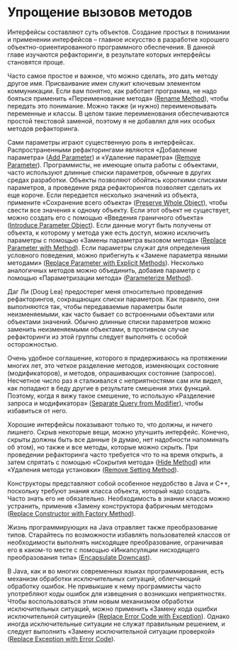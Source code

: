 # Упрощение вызовов методов

Интерфейсы составляют суть объектов. Создание простых в понимании и применении интерфейсов – главное искусство в разработке хорошего объектно-ориентированного программного обеспечения. В данной главе изучаются рефакторинги, в результате которых интерфейсы становятся проще.

Часто самое простое и важное, что можно сделать, это дать методу другое имя. Присваивание имен служит ключевым элементом коммуникации. Если вам понятно, как работает программа, не надо бояться применить «Переименование метода» ([Rename Method](/Rename-Method.md)), чтобы передать это понимание. Можно также (и нужно) переименовывать переменные и классы. В целом такие переименования обеспечиваются простой текстовой заменой, поэтому я не добавлял для них особых методов рефакторинга.

Сами параметры играют существенную роль в интерфейсах. Распространенными рефакторингами являются «Добавление параметра» ([Add Parameter](/Add-Parameter.md)) и «Удаление параметра» ([Remove Parameter](/Remove-Parameter.md)). Программисты, не имеющие опыта работы с объектами, часто используют длинные списки параметров, обычные в других средах разработки. Объекты позволяют обойтись короткими списками параметров, а проведение ряда рефакторингов позволяет сделать их еще короче. Если передается несколько значений из объекта, примените «Сохранение всего объекта» ([Preserve Whole Object](/Preserve-Whole-Object.md)), чтобы свести все значения к одному объекту. Если этот объект не существует, можно создать его с помощью «Введения граничного объекта» ([Introduce Parameter Object](/Introduce-Parameter-Object.md)). Если данные могут быть получены от объекта, к которому у метода уже есть доступ, можно исключить параметры с помощью «Замены параметра вызовом метода» ([Replace Parameter with Method](/Replace-Parameter-with-Method.md)). Если параметры служат для определения условного поведения, можно прибегнуть к «Замене параметра явными методами» ([Replace Parameter with Explicit Methods](/Replace-Parameter-with-Explicit-Methods.md)). Несколько аналогичных методов можно объединить, добавив параметр с помощью «Параметризации метода» ([Parameterize Method](/Parameterize-Method.md)).

Даг Ли (Doug Lea) предостерег меня относительно проведения рефакторингов, сокращающих списки параметров. Как правило, они выполняются так, чтобы передаваемые параметры были неизменяемыми, как часто бывает со встроенными объектами или объектами значений. Обычно длинные списки параметров можно заменить неизменяемыми объектами, в противном случае рефакторинги из этой группы следует выполнять с особой осторожностью.

Очень удобное соглашение, которого я придерживаюсь на протяжении многих лет, это четкое разделение методов, изменяющих состояние (модификаторов), и методов, опрашивающих состояние (запросов). Несчетное число раз я сталкивался с неприятностями сам или видел, как попадают в беду другие в результате смешения этих функций. Поэтому, когда я вижу такое смешение, то использую «Разделение запроса и модификатора» ([Separate Query from Modifier](/Separate-Query-from-Modifier.md)), чтобы избавиться от него.

Хорошие интерфейсы показывают только то, что должны, и ничего лишнего. Скрыв некоторые вещи, можно улучшить интерфейс. Конечно, скрыты должны быть все данные (я думаю, нет надобности напоминать об этом), но также и все методы, которые можно скрыть. При проведении рефакторинга часто требуется что то на время открыть, а затем спрятать с помощью «Сокрытия метода» ([Hide Method](/Hide-Method.md)) или «Удаления метода установки» ([Remove Setting Method](/Remove-Setting-Method.md)).

Конструкторы представляют собой особенное неудобство в Java и C++, поскольку требуют знания класса объекта, который надо создать. Часто знать его не обязательно. Необходимость в знании класса можно устранить, применив «Замену конструктора фабричным методом» ([Replace Constructor with Factory Method](/Replace-Constructor-with-Factory-Method.md)).

Жизнь программирующих на Java отравляет также преобразование типов. Старайтесь по возможности избавлять пользователей классов от необходимости выполнять нисходящее преобразование, ограничивая его в каком-то месте с помощью «Инкапсуляции нисходящего преобразования типа» ([Encapsulate Downcast](/Encapsulate-Downcast.md)).

В Java, как и во многих современных языках программирования, есть механизм обработки исключительных ситуаций, облегчающий обработку ошибок. Не привыкшие к нему программисты часто употребляют коды ошибок для извещения о возникших неприятностях. Чтобы воспользоваться этим новым механизмом обработки исключительных ситуаций, можно применить «Замену кода ошибки исключительной ситуацией» ([Replace Error Code with Exception](/Replace-Error-Code-with-Exception.md)). Однако иногда исключительные ситуации не служат правильным решением, и следует выполнить «Замену исключительной ситуации проверкой» ([Replace Exception with Error Code](/Replace-Exception-with-Error-Code.md)).